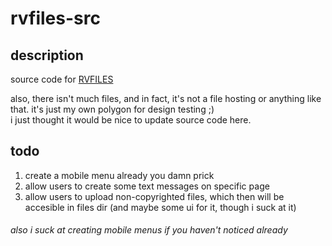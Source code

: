 # rvfiles-src
## description
source code for [RVFILES](https://files.therealvanyek.ml)  
  
also, there isn't much files, and in fact, it's not a file hosting or anything like that. it's just my own polygon for design testing ;)  
i just thought it would be nice to update source code here.
  
## todo
1. create a mobile menu already you damn prick
2. allow users to create some text messages on specific page  
3. allow users to upload non-copyrighted files, which then will be accesible in files dir (and maybe some ui for it, though i suck at it)  
###### _also i suck at creating mobile menus if you haven't noticed already_
